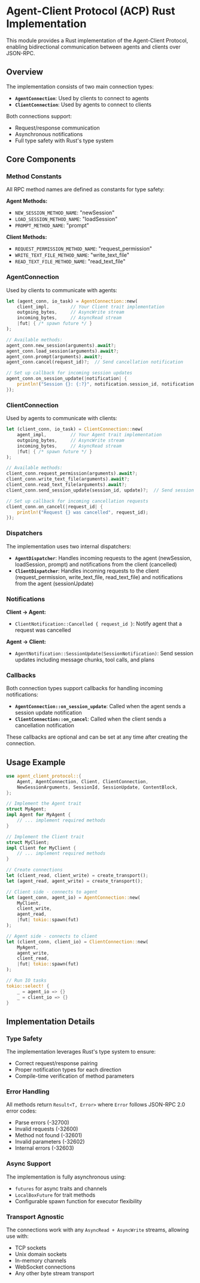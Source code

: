 # Agent-Client Protocol (ACP) Rust Implementation

This module provides a Rust implementation of the Agent-Client Protocol, enabling bidirectional communication between agents and clients over JSON-RPC.

## Overview

The implementation consists of two main connection types:

- **`AgentConnection`**: Used by clients to connect to agents
- **`ClientConnection`**: Used by agents to connect to clients

Both connections support:
- Request/response communication
- Asynchronous notifications
- Full type safety with Rust's type system

## Core Components

### Method Constants

All RPC method names are defined as constants for type safety:

**Agent Methods:**
- `NEW_SESSION_METHOD_NAME`: "newSession"
- `LOAD_SESSION_METHOD_NAME`: "loadSession"
- `PROMPT_METHOD_NAME`: "prompt"

**Client Methods:**
- `REQUEST_PERMISSION_METHOD_NAME`: "request_permission"
- `WRITE_TEXT_FILE_METHOD_NAME`: "write_text_file"
- `READ_TEXT_FILE_METHOD_NAME`: "read_text_file"

### AgentConnection

Used by clients to communicate with agents:

```rust
let (agent_conn, io_task) = AgentConnection::new(
    client_impl,        // Your Client trait implementation
    outgoing_bytes,     // AsyncWrite stream
    incoming_bytes,     // AsyncRead stream
    |fut| { /* spawn future */ }
);

// Available methods:
agent_conn.new_session(arguments).await?;
agent_conn.load_session(arguments).await?;
agent_conn.prompt(arguments).await?;
agent_conn.cancel(request_id)?;  // Send cancellation notification

// Set up callback for incoming session updates
agent_conn.on_session_update(|notification| {
    println!("Session {}: {:?}", notification.session_id, notification.update);
});
```

### ClientConnection

Used by agents to communicate with clients:

```rust
let (client_conn, io_task) = ClientConnection::new(
    agent_impl,         // Your Agent trait implementation
    outgoing_bytes,     // AsyncWrite stream
    incoming_bytes,     // AsyncRead stream
    |fut| { /* spawn future */ }
);

// Available methods:
client_conn.request_permission(arguments).await?;
client_conn.write_text_file(arguments).await?;
client_conn.read_text_file(arguments).await?;
client_conn.send_session_update(session_id, update)?;  // Send session update notification

// Set up callback for incoming cancellation requests
client_conn.on_cancel(|request_id| {
    println!("Request {} was cancelled", request_id);
});
```

### Dispatchers

The implementation uses two internal dispatchers:

- **`AgentDispatcher`**: Handles incoming requests to the agent (newSession, loadSession, prompt) and notifications from the client (cancelled)
- **`ClientDispatcher`**: Handles incoming requests to the client (request_permission, write_text_file, read_text_file) and notifications from the agent (sessionUpdate)

### Notifications

**Client → Agent:**
- `ClientNotification::Cancelled { request_id }`: Notify agent that a request was cancelled

**Agent → Client:**
- `AgentNotification::SessionUpdate(SessionNotification)`: Send session updates including message chunks, tool calls, and plans

### Callbacks

Both connection types support callbacks for handling incoming notifications:

- **`AgentConnection::on_session_update`**: Called when the agent sends a session update notification
- **`ClientConnection::on_cancel`**: Called when the client sends a cancellation notification

These callbacks are optional and can be set at any time after creating the connection.

## Usage Example

```rust
use agent_client_protocol::{
    Agent, AgentConnection, Client, ClientConnection,
    NewSessionArguments, SessionId, SessionUpdate, ContentBlock,
};

// Implement the Agent trait
struct MyAgent;
impl Agent for MyAgent {
    // ... implement required methods
}

// Implement the Client trait
struct MyClient;
impl Client for MyClient {
    // ... implement required methods
}

// Create connections
let (client_read, client_write) = create_transport();
let (agent_read, agent_write) = create_transport();

// Client side - connects to agent
let (agent_conn, agent_io) = AgentConnection::new(
    MyClient,
    client_write,
    agent_read,
    |fut| tokio::spawn(fut)
);

// Agent side - connects to client
let (client_conn, client_io) = ClientConnection::new(
    MyAgent,
    agent_write,
    client_read,
    |fut| tokio::spawn(fut)
);

// Run IO tasks
tokio::select! {
    _ = agent_io => {}
    _ = client_io => {}
}
```

## Implementation Details

### Type Safety

The implementation leverages Rust's type system to ensure:
- Correct request/response pairing
- Proper notification types for each direction
- Compile-time verification of method parameters

### Error Handling

All methods return `Result<T, Error>` where `Error` follows JSON-RPC 2.0 error codes:
- Parse errors (-32700)
- Invalid requests (-32600)
- Method not found (-32601)
- Invalid parameters (-32602)
- Internal errors (-32603)

### Async Support

The implementation is fully asynchronous using:
- `futures` for async traits and channels
- `LocalBoxFuture` for trait methods
- Configurable spawn function for executor flexibility

### Transport Agnostic

The connections work with any `AsyncRead + AsyncWrite` streams, allowing use with:
- TCP sockets
- Unix domain sockets
- In-memory channels
- WebSocket connections
- Any other byte stream transport
